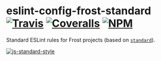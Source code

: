 # eslint-config-frost-standard <br /> [![Travis][travis-img]][travis-url] [![Coveralls][coveralls-img]][coveralls-url] [![NPM][npm-img]][npm-url]

Standard ESLint rules for Frost projects (based on [`standard`](https://github.com/feross/standard)).

[![js-standard-style](https://cdn.rawgit.com/feross/standard/master/badge.svg)](https://github.com/feross/standard)

[travis-img]: https://img.shields.io/travis/ciena-blueplanet/eslint-config-frost-standard.svg "Travis CI Build Status"
[travis-url]: https://travis-ci.org/ciena-blueplanet/eslint-config-frost-standard

[coveralls-img]: https://img.shields.io/coveralls/ciena-blueplanet/eslint-config-frost-standard.svg "Coveralls Code Coverage"
[coveralls-url]: https://coveralls.io/github/ciena-blueplanet/eslint-config-frost-standard

[npm-img]: https://img.shields.io/npm/v/eslint-config-frost-standard.svg "NPM Version"
[npm-url]: https://www.npmjs.com/package/eslint-config-frost-standard
